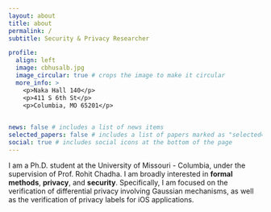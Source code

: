 ```yaml
---
layout: about
title: about
permalink: /
subtitle: Security & Privacy Researcher

profile:
  align: left
  image: cbhusalb.jpg
  image_circular: true # crops the image to make it circular
  more_info: >
    <p>Naka Hall 140</p>
    <p>411 S 6th St</p>
    <p>Columbia, MO 65201</p>
  

news: false # includes a list of news items
selected_papers: false # includes a list of papers marked as "selected={true}"
social: true # includes social icons at the bottom of the page
---
```



I am a Ph.D. student at the University of Missouri - Columbia, under the supervision of Prof. Rohit Chadha. I am broadly interested in **formal methods**, **privacy**, and **security**. Specifically, I am focused on the verification of differential privacy involving Gaussian mechanisms, as well as the verification of privacy labels for iOS applications.
